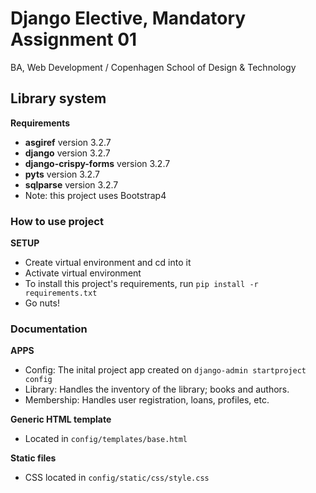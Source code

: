 # Django Elective, Mandatory Assignment 01
BA, Web Development / Copenhagen School of Design & Technology

## Library system

__Requirements__
* __asgiref__ version 3.2.7
* __django__ version 3.2.7
* __django-crispy-forms__ version 3.2.7
* __pyts__ version 3.2.7
* __sqlparse__ version 3.2.7
* Note: this project uses Bootstrap4


### How to use project

__SETUP__
* Create virtual environment and cd into it
* Activate virtual environment
* To install this project's requirements, run ```pip install -r requirements.txt```
* Go nuts!

### Documentation

__APPS__
* Config: The inital project app created on ```django-admin startproject config```
* Library: Handles the inventory of the library; books and authors.
* Membership: Handles user registration, loans, profiles, etc.

__Generic HTML template__
* Located in ```config/templates/base.html```

__Static files__
* CSS located in ```config/static/css/style.css```